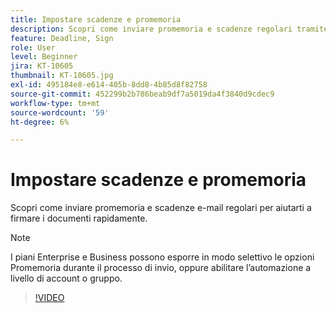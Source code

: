 ```yaml
---
title: Impostare scadenze e promemoria
description: Scopri come inviare promemoria e scadenze regolari tramite e-mail per far firmare rapidamente i tuoi documenti
feature: Deadline, Sign
role: User
level: Beginner
jira: KT-10605
thumbnail: KT-10605.jpg
exl-id: 495184e8-e614-405b-8dd8-4b85d8f82758
source-git-commit: 452299b2b786beab9df7a5019da4f3840d9cdec9
workflow-type: tm+mt
source-wordcount: '59'
ht-degree: 6%

---
```


# Impostare scadenze e promemoria

Scopri come inviare promemoria e scadenze e-mail regolari per aiutarti a firmare i documenti rapidamente.

>[!NOTE]
>
>I piani Enterprise e Business possono esporre in modo selettivo le opzioni Promemoria durante il processo di invio, oppure abilitare l’automazione a livello di account o gruppo.

>[!VIDEO](https://video.tv.adobe.com/v/3425314?quality=12&learn=on&hidetitle=true&captions=ita)

